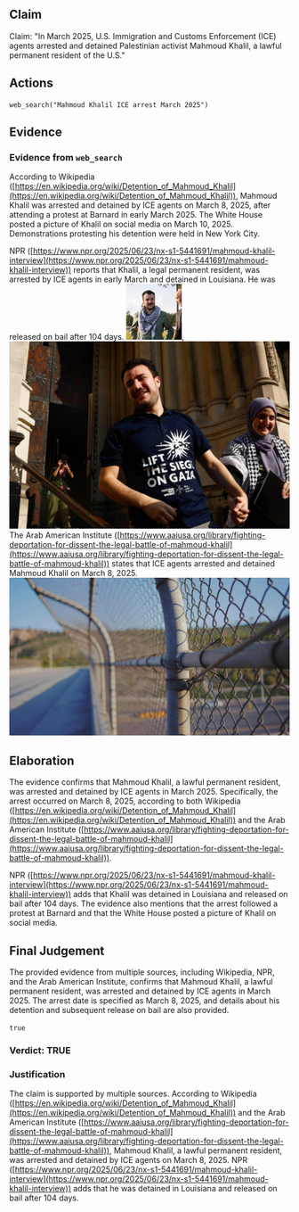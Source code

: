 ## Claim
Claim: "In March 2025, U.S. Immigration and Customs Enforcement (ICE) agents arrested and detained Palestinian activist Mahmoud Khalil, a lawful permanent resident of the U.S."

## Actions
```
web_search("Mahmoud Khalil ICE arrest March 2025")
```

## Evidence
### Evidence from `web_search`
According to Wikipedia ([https://en.wikipedia.org/wiki/Detention_of_Mahmoud_Khalil](https://en.wikipedia.org/wiki/Detention_of_Mahmoud_Khalil)), Mahmoud Khalil was arrested and detained by ICE agents on March 8, 2025, after attending a protest at Barnard in early March 2025. The White House posted a picture of Khalil on social media on March 10, 2025. Demonstrations protesting his detention were held in New York City.

NPR ([https://www.npr.org/2025/06/23/nx-s1-5441691/mahmoud-khalil-interview](https://www.npr.org/2025/06/23/nx-s1-5441691/mahmoud-khalil-interview)) reports that Khalil, a legal permanent resident, was arrested by ICE agents in early March and detained in Louisiana. He was released on bail after 104 days. ![image 11307](media/2025-08-30_23-46-1756597603-130870.jpg), ![image 11306](media/2025-08-30_23-46-1756597602-245702.jpg) The Arab American Institute ([https://www.aaiusa.org/library/fighting-deportation-for-dissent-the-legal-battle-of-mahmoud-khalil](https://www.aaiusa.org/library/fighting-deportation-for-dissent-the-legal-battle-of-mahmoud-khalil)) states that ICE agents arrested and detained Mahmoud Khalil on March 8, 2025. ![image 11310](media/2025-08-30_23-46-1756597607-797338.jpg)


## Elaboration
The evidence confirms that Mahmoud Khalil, a lawful permanent resident, was arrested and detained by ICE agents in March 2025. Specifically, the arrest occurred on March 8, 2025, according to both Wikipedia ([https://en.wikipedia.org/wiki/Detention_of_Mahmoud_Khalil](https://en.wikipedia.org/wiki/Detention_of_Mahmoud_Khalil)) and the Arab American Institute ([https://www.aaiusa.org/library/fighting-deportation-for-dissent-the-legal-battle-of-mahmoud-khalil](https://www.aaiusa.org/library/fighting-deportation-for-dissent-the-legal-battle-of-mahmoud-khalil)).

NPR ([https://www.npr.org/2025/06/23/nx-s1-5441691/mahmoud-khalil-interview](https://www.npr.org/2025/06/23/nx-s1-5441691/mahmoud-khalil-interview)) adds that Khalil was detained in Louisiana and released on bail after 104 days. The evidence also mentions that the arrest followed a protest at Barnard and that the White House posted a picture of Khalil on social media.


## Final Judgement
The provided evidence from multiple sources, including Wikipedia, NPR, and the Arab American Institute, confirms that Mahmoud Khalil, a lawful permanent resident, was arrested and detained by ICE agents in March 2025. The arrest date is specified as March 8, 2025, and details about his detention and subsequent release on bail are also provided.

`true`


### Verdict: TRUE

### Justification
The claim is supported by multiple sources. According to Wikipedia ([https://en.wikipedia.org/wiki/Detention_of_Mahmoud_Khalil](https://en.wikipedia.org/wiki/Detention_of_Mahmoud_Khalil)) and the Arab American Institute ([https://www.aaiusa.org/library/fighting-deportation-for-dissent-the-legal-battle-of-mahmoud-khalil](https://www.aaiusa.org/library/fighting-deportation-for-dissent-the-legal-battle-of-mahmoud-khalil)), Mahmoud Khalil, a lawful permanent resident, was arrested and detained by ICE agents on March 8, 2025. NPR ([https://www.npr.org/2025/06/23/nx-s1-5441691/mahmoud-khalil-interview](https://www.npr.org/2025/06/23/nx-s1-5441691/mahmoud-khalil-interview)) adds that he was detained in Louisiana and released on bail after 104 days.
